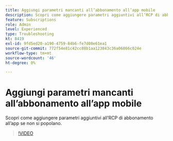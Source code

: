 ```yaml
---
title: Aggiungi parametri mancanti all’abbonamento all’app mobile
description: Scopri come aggiungere parametri aggiuntivi all’RCP di abbonamento all’app se non si popolano.
feature: Subscriptions
role: Admin
level: Experienced
type: Troubleshooting
kt: 8419
exl-id: 9fd5ed20-a190-4759-84b6-fe7d08e61ea1
source-git-commit: 772f54e81c42cc88b1aa123843c36a06866c024e
workflow-type: tm+mt
source-wordcount: '46'
ht-degree: 0%

---
```


# Aggiungi parametri mancanti all’abbonamento all’app mobile

Scopri come aggiungere parametri aggiuntivi all’RCP di abbonamento all’app se non si popolano.

>[!VIDEO](https://video.tv.adobe.com/v/335950?quality=12)
